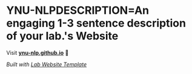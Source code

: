 
# YNU-NLPDESCRIPTION=An engaging 1-3 sentence description of your lab.'s Website

Visit **[ynu-nlp.github.io](https://ynu-nlp.github.io)** 🚀

_Built with [Lab Website Template](https://greene-lab.gitbook.io/lab-website-template-docs)_
